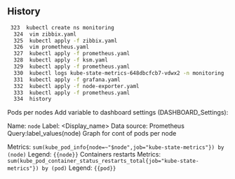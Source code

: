 
## History

```bash
 323  kubectl create ns monitoring
  324  vim zibbix.yaml
  325  kubectl apply -f zibbix.yaml
  326  vim prometheus.yaml
  327  kubectl apply -f prometheus.yaml
  328  kubectl apply -f ksm.yaml
  329  kubectl apply -f prometheus.yaml
  330  kubectl logs kube-state-metrics-648dbcfcb7-vdwx2 -n monitoring
  331  kubectl apply -f grafana.yaml
  332  kubectl apply -f node-exporter.yaml
  333  kubectl apply -f prometheus.yaml
  334  history
```

Pods per nodes
Add variable to dashboard settings (DASHBOARD_Settings):

Name: `node`
Label: <Display_name>
Data source: Prometheus
Query:label_values(node)
Graph for cont of pods per node

Metrics: `sum(kube_pod_info{node=~"$node",job="kube-state-metrics"}) by (node)`
Legend: `{{node}}`
Containers restarts
Metrics: `sum(kube_pod_container_status_restarts_total{job="kube-state-metrics"}) by (pod)`
Legend: `{{pod}}`

